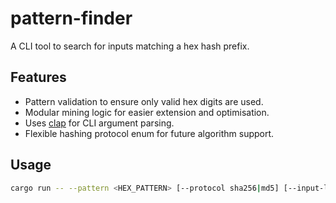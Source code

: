 # pattern-finder

A CLI tool to search for inputs matching a hex hash prefix.

## Features
- Pattern validation to ensure only valid hex digits are used.
- Modular mining logic for easier extension and optimisation.
- Uses [clap](https://crates.io/crates/clap) for CLI argument parsing.
- Flexible hashing protocol enum for future algorithm support.

## Usage

```bash
cargo run -- --pattern <HEX_PATTERN> [--protocol sha256|md5] [--input-length N]
```
